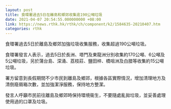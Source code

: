 ```yaml
---
layout: post
title: 食環署過去5日在離島和鄉郊收集逾190公噸垃圾
date: 2021-04-07 20:54:55.000000000 +08:00
link: https://news.rthk.hk/rthk/ch/component/k2/1584635-20210407.htm
categories: rthk
---
```


食環署過去5日於離島及鄉郊加強垃圾收集服務，收集超過190公噸垃圾。

食環署發言人表示，過去5日於長洲、塔門及東龍洲分別收集約170公噸、6公噸及5公噸垃圾，另於蒲台島、深涌、荔枝莊、鹽田梓、橋咀洲及白腊等收集約15公噸垃圾。

署方留意到長假期間不少市民到離島及鄉郊，根據各區實際情況，增加清理地方及清倒廢屑箱次數，並加強潔淨服務，保持地方整潔。

發言人呼籲市民前往離島及鄉郊時保持環境衞生，不要隨處亂拋垃圾，並妥善處理使用過的口罩及垃圾。
